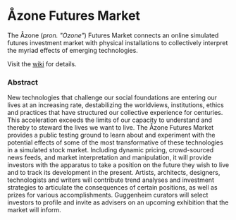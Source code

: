 # Åzone Futures Market
The Åzone (_pron. "Ozone"_) Futures Market connects an online simulated futures investment market with physical installations to collectively interpret the myriad effects of emerging technologies.

Visit the [wiki](https://github.com/AOzone/AOzone-Futures-Market/wiki) for details.

### Abstract
New technologies that challenge our social foundations are entering our lives at an increasing rate, destabilizing the worldviews, institutions, ethics and practices that have structured our collective experience for centuries. This acceleration exceeds the limits of our capacity to understand and thereby to steward the lives we want to live. The Åzone Futures Market provides a public testing ground to learn about and experiment with the potential effects of some of the most transformative of these technologies in a simulated stock market. Including dynamic pricing, crowd-sourced news feeds, and market interpretation and manipulation, it will provide investors with the apparatus to take a position on the future they wish to live and to track its development in the present. Artists, architects, designers, technologists and writers will contribute trend analyses and investment strategies to articulate the consequences of certain positions, as well as prizes for various accomplishments. Guggenheim curators will select investors to profile and invite as advisers on an upcoming exhibition that the market will inform.

